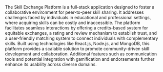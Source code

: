 The Skill Exchange Platform is a full-stack application designed to foster a collaborative environment for peer-to-peer skill sharing. It addresses challenges faced by individuals in educational and professional settings, where acquiring skills can be costly and inaccessible. The platform facilitates seamless interactions by offering a credits-based system for equitable exchanges, a rating and review mechanism to establish trust, and a user-friendly matching system to connect individuals with complementary skills. Built using technologies like React.js, Node.js, and MongoDB, this platform provides a scalable solution to promote community-driven skill development and collaboration. Additional features such as communication tools and potential integration with gamification and endorsements further enhance its usability across diverse domains.


